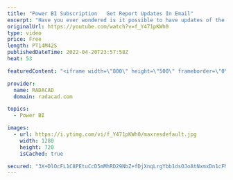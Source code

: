 ```yaml
---
title: "Power BI Subscription   Get Report Updates In Email"
excerpt: "Have you ever wondered is it possible to have updates of the Power BI report to be emailed to you (or some other colleagues) on a daily basis? Power BI, fortunately, has this feature, it is called Subscription. Subscriptions are helpful ways to send an up-to-date version of the report and dashboard to"
originalUrl: https://youtube.com/watch?v=f_Y471pKWh0
type: video
price: Free
length: PT14M42S
publishedDateTime: 2022-04-20T23:57:58Z
heat: 53

featuredContent: "<iframe width=\"800\" height=\"500\" frameborder=\"0\" src=\"https://www.youtube.com/embed/f_Y471pKWh0\" allow=\"accelerometer; autoplay; encrypted-media; gyroscope; picture-in-picture\" allowfullscreen></iframe>"

provider:
  name: RADACAD
  domain: radacad.com

topics:
  - Power BI

images:
  - url: https://i.ytimg.com/vi/f_Y471pKWh0/maxresdefault.jpg
    width: 1280
    height: 720
    isCached: true

secured: "3X+DlOcFL1C8PEtuCcD5mMhRD29NbZ+fDjXnqLrgYbb1dsOJoAtNxmxDn1cFMZDG4AKtZGyTWx7YdYFxNPE7IOBFwI7cpbxXeOf31xIB13RgQlogFEDlDNW+s3bEPIYmV6bQ6PVa8r6WXD7fkAcF6p5yck0hiPywjU6c9ct13h2oeikrOYi6qMCM2vjM/NZc0/tnh/aTNhajqVS8evXOhNjikNV0UuZLNunWa5UbpXYoHHMMZpFdJuR7Gugy8OfinULhzehzNUuPF8iYdchbZZXn34Ma90B7h0lMeHAP62hFTfeKQMm7WhT5+cd1qvQcNs7A/nT8ku3ZIASp+cn2YcbdKXQs2pXydHPxV+WIZNoon5fnZaMzveqLfOWBEp78NUToq9OIUAHWYu0K6w2HVcxPxKXLjM5N8yle1MVTITI=;ZJNf5pceqqG70YsWWD5jGQ=="
---
```


